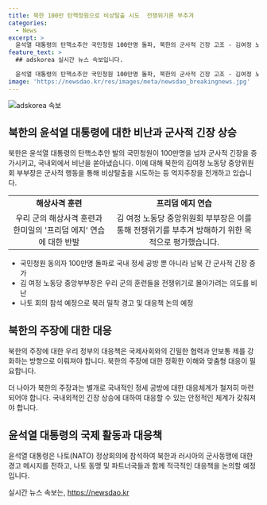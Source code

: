 ```yaml
---
title: 북한 100만 탄핵청원으로 비상탈출 시도  전쟁위기론 부추겨
categories:
  - News
excerpt: >
  윤석열 대통령의 탄핵소추안 국민청원 100만명 돌파, 북한의 군사적 긴장 고조 - 김여정 노동당 부부장은 국내 정세격화를 유발하고 있다며 북한의 해상사격 훈련과 한미일 연합연습에 반발하고 있다고 언급하며 윤 대통령을 몰아붙였다. 북한은 우리 군의 훈련을 방해하려는 목적으로 사이버 공격이나 무력충돌도 가능하다는 협박을 했다. 윤 대통령은 나토 정상회의에 참석하여 북러의 군사동맹에 대한 강력한 경고와 북러 대응책을 논의할 예정이다.
feature_text: >
  ## adskorea 실시간 뉴스 속보입니다.

  윤석열 대통령의 탄핵소추안 국민청원 100만명 돌파, 북한의 군사적 긴장 고조 - 김여정 노동당 부부장은 국내 정세격화를 유발하고 있다며 북한의 해상사격 훈련과 한미일 연합연습에 반발하고 있다고 언급하며 윤 대통령을 몰아붙였다. 북한은 우리 군의 훈련을 방해하려는 목적으로 사이버 공격이나 무력충돌도 가능하다는 협박을 했다. 윤 대통령은 나토 정상회의에 참석하여 북러의 군사동맹에 대한 강력한 경고와 북러 대응책을 논의할 예정이다.
image: 'https://newsdao.kr/res/images/meta/newsdao_breakingnews.jpg'
---
```


<p><img src="https://newsdao.kr/res/images/meta/newsdao_breakingnews.jpg" alt="adskorea 속보" /></p>

<h2 data-ke-size="size26">북한의 윤석열 대통령에 대한 비난과 군사적 긴장 상승</h2>

<p data-ke-size="size16">북한은 윤석열 대통령의 탄핵소추안 발의 국민청원이 100만명을 넘자 군사적 긴장을 증가시키고, 국내외에서 비난을 쏟아냈습니다. 이에 대해 북한의 김여정 노동당 중앙위원회 부부장은 군사적 행동을 통해 비상탈출을 시도하는 등 억지주장을 전개하고 있습니다.</p>

<table>
    <tr>
        <td style="text-align: center; height: 17px;"><b>해상사격 훈련</b></td>
        <td style="text-align: center; height: 17px;"><b>프리덤 에지 연습</b></td>
    </tr>
    <tr>
        <td style="text-align: center; height: 17px;">우리 군의 해상사격 훈련과 한미일의 '프리덤 에지' 연습에 대한 반발</td>
        <td style="text-align: center; height: 17px;">김 여정 노동당 중앙위원회 부부장은 이를 통해 전쟁위기를 부추겨 방해하기 위한 목적으로 평가했습니다.</td>
    </tr>
</table>

<ul>
    <li>국민청원 동의자 100만명 돌파로 국내 정세 공방 뿐 아니라 남북 간 군사적 긴장 증가</li>
    <li>김 여정 노동당 중앙부부장은 우리 군의 훈련들을 전쟁위기로 몰아가려는 의도를 비난</li>
    <li>나토 회의 참석 예정으로 북러 밀착 경고 및 대응책 논의 예정</li>
</ul>

<h2 data-ke-size="size26">북한의 주장에 대한 대응</h2>

<p data-ke-size="size16">북한의 주장에 대한 우리 정부의 대응책은 국제사회와의 긴밀한 협력과 안보통 제를 강화하는 방향으로 이뤄져야 합니다. 북한의 주장에 대한 정확한 이해와 맞춤형 대응이 필요합니다.</p>

<p data-ke-size="size16">더 나아가 북한의 주장과는 별개로 국내적인 정세 공방에 대한 대응체계가 철저히 마련되어야 합니다. 국내외적인 긴장 상승에 대하여 대응할 수 있는 안정적인 체계가 갖춰져야 합니다.</p>

<h2 data-ke-size="size26">윤석열 대통령의 국제 활동과 대응책</h2>

<p data-ke-size="size16">윤석열 대통령은 나토(NATO) 정상회의에 참석하여 북한과 러시아의 군사동맹에 대한 경고 메시지를 전하고, 나토 동맹 및 파트너국들과 함께 적극적인 대응책을 논의할 예정입니다.</p>
실시간 뉴스 속보는, <a href="https://newsdao.kr" rel="dofollow">https://newsdao.kr</a>



